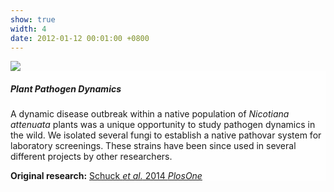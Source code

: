 ```yaml
---
show: true
width: 4
date: 2012-01-12 00:01:00 +0800
---
```

<div>
  <img data-src="{{ 'assets/images/photos/IMG_2096m.jpg' | relative_url }}" class="lazy w-100 rounded-lg" src="{{ '/assets/images/empty_300x200.png' | relative_url }}">

  <div class="card-img-overlay" style="overflow: auto; background: rgb(255,255,255,0.5)">
    <h5 class="card-title">Plant Pathogen Dynamics</h5>
    <p class="card-text">
      A dynamic disease outbreak within a native population of <i>Nicotiana attenuata</i> plants was a unique opportunity to study pathogen dynamics in the wild. We isolated several fungi to establish a native pathovar system for laboratory screenings. These strains have been since used in several different projects by other researchers.
    </p>
       <span>
        <strong>Original research:</strong> 
        <a href="https://journals.plos.org/plosone/article?id=10.1371/journal.pone.0102915" class="external" target="_blank" rel="noopener noreferrer">
            Schuck <i>et al.</i> 2014 <i>PlosOne</i>
        </a>
    </span>
  </div>
</div>
